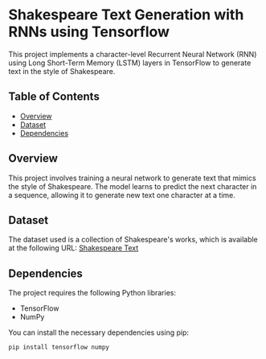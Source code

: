 # Shakespeare Text Generation with RNNs using Tensorflow

This project implements a character-level Recurrent Neural Network (RNN) using Long Short-Term Memory (LSTM) layers in TensorFlow to generate text in the style of Shakespeare.

## Table of Contents
- [Overview](#overview)
- [Dataset](#dataset)
- [Dependencies](#dependencies)

## Overview
This project involves training a neural network to generate text that mimics the style of Shakespeare. The model learns to predict the next character in a sequence, allowing it to generate new text one character at a time.

## Dataset
The dataset used is a collection of Shakespeare's works, which is available at the following URL:
[Shakespeare Text](https://storage.googleapis.com/download.tensorflow.org/data/shakespeare.txt)

## Dependencies
The project requires the following Python libraries:
- TensorFlow
- NumPy

You can install the necessary dependencies using pip:
```bash
pip install tensorflow numpy
